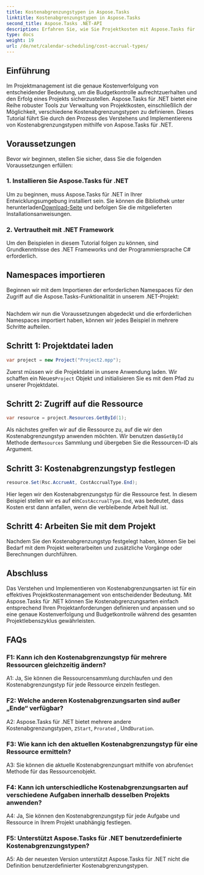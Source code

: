 ```yaml
---
title: Kostenabgrenzungstypen in Aspose.Tasks
linktitle: Kostenabgrenzungstypen in Aspose.Tasks
second_title: Aspose.Tasks .NET-API
description: Erfahren Sie, wie Sie Projektkosten mit Aspose.Tasks für .NET effektiv verwalten. Definieren Sie Kostenabgrenzungsarten für eine genaue Budgetverfolgung.
type: docs
weight: 19
url: /de/net/calendar-scheduling/cost-accrual-types/
---
```

## Einführung

Im Projektmanagement ist die genaue Kostenverfolgung von entscheidender Bedeutung, um die Budgetkontrolle aufrechtzuerhalten und den Erfolg eines Projekts sicherzustellen. Aspose.Tasks für .NET bietet eine Reihe robuster Tools zur Verwaltung von Projektkosten, einschließlich der Möglichkeit, verschiedene Kostenabgrenzungstypen zu definieren. Dieses Tutorial führt Sie durch den Prozess des Verstehens und Implementierens von Kostenabgrenzungstypen mithilfe von Aspose.Tasks für .NET.

## Voraussetzungen

Bevor wir beginnen, stellen Sie sicher, dass Sie die folgenden Voraussetzungen erfüllen:

### 1. Installieren Sie Aspose.Tasks für .NET

 Um zu beginnen, muss Aspose.Tasks für .NET in Ihrer Entwicklungsumgebung installiert sein. Sie können die Bibliothek unter herunterladen[Download-Seite](https://releases.aspose.com/tasks/net/) und befolgen Sie die mitgelieferten Installationsanweisungen.

### 2. Vertrautheit mit .NET Framework

Um den Beispielen in diesem Tutorial folgen zu können, sind Grundkenntnisse des .NET Frameworks und der Programmiersprache C# erforderlich.

## Namespaces importieren

Beginnen wir mit dem Importieren der erforderlichen Namespaces für den Zugriff auf die Aspose.Tasks-Funktionalität in unserem .NET-Projekt:

```csharp

```

Nachdem wir nun die Voraussetzungen abgedeckt und die erforderlichen Namespaces importiert haben, können wir jedes Beispiel in mehrere Schritte aufteilen.

## Schritt 1: Projektdatei laden

```csharp
var project = new Project("Project2.mpp");
```

 Zuerst müssen wir die Projektdatei in unsere Anwendung laden. Wir schaffen ein Neues`Project` Objekt und initialisieren Sie es mit dem Pfad zu unserer Projektdatei.

## Schritt 2: Zugriff auf die Ressource

```csharp
var resource = project.Resources.GetById(1);
```

 Als nächstes greifen wir auf die Ressource zu, auf die wir den Kostenabgrenzungstyp anwenden möchten. Wir benutzen das`GetById` Methode der`Resources` Sammlung und übergeben Sie die Ressourcen-ID als Argument.

## Schritt 3: Kostenabgrenzungstyp festlegen

```csharp
resource.Set(Rsc.AccrueAt, CostAccrualType.End);
```

Hier legen wir den Kostenabgrenzungstyp für die Ressource fest. In diesem Beispiel stellen wir es auf ein`CostAccrualType.End`, was bedeutet, dass Kosten erst dann anfallen, wenn die verbleibende Arbeit Null ist.

## Schritt 4: Arbeiten Sie mit dem Projekt

Nachdem Sie den Kostenabgrenzungstyp festgelegt haben, können Sie bei Bedarf mit dem Projekt weiterarbeiten und zusätzliche Vorgänge oder Berechnungen durchführen.

## Abschluss

Das Verstehen und Implementieren von Kostenabgrenzungsarten ist für ein effektives Projektkostenmanagement von entscheidender Bedeutung. Mit Aspose.Tasks für .NET können Sie Kostenabgrenzungsarten einfach entsprechend Ihren Projektanforderungen definieren und anpassen und so eine genaue Kostenverfolgung und Budgetkontrolle während des gesamten Projektlebenszyklus gewährleisten.

## FAQs

### F1: Kann ich den Kostenabgrenzungstyp für mehrere Ressourcen gleichzeitig ändern?

A1: Ja, Sie können die Ressourcensammlung durchlaufen und den Kostenabgrenzungstyp für jede Ressource einzeln festlegen.

### F2: Welche anderen Kostenabgrenzungsarten sind außer „Ende“ verfügbar?

A2: Aspose.Tasks für .NET bietet mehrere andere Kostenabgrenzungstypen, z`Start`, `Prorated` , Und`Duration`.

### F3: Wie kann ich den aktuellen Kostenabgrenzungstyp für eine Ressource ermitteln?

 A3: Sie können die aktuelle Kostenabgrenzungsart mithilfe von abrufen`Get` Methode für das Ressourcenobjekt.

### F4: Kann ich unterschiedliche Kostenabgrenzungsarten auf verschiedene Aufgaben innerhalb desselben Projekts anwenden?

A4: Ja, Sie können den Kostenabgrenzungstyp für jede Aufgabe und Ressource in Ihrem Projekt unabhängig festlegen.

### F5: Unterstützt Aspose.Tasks für .NET benutzerdefinierte Kostenabgrenzungstypen?

A5: Ab der neuesten Version unterstützt Aspose.Tasks für .NET nicht die Definition benutzerdefinierter Kostenabgrenzungstypen.